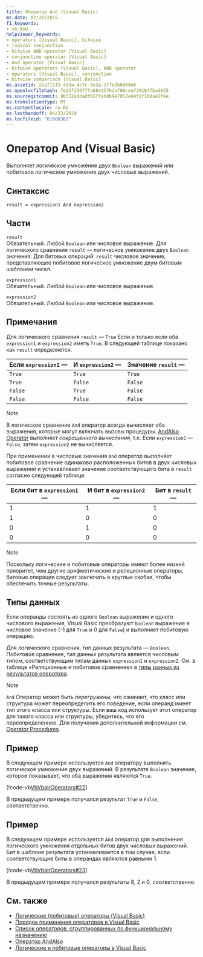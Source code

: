 ```yaml
---
title: Оператор And (Visual Basic)
ms.date: 07/20/2015
f1_keywords:
- vb.And
helpviewer_keywords:
- operators [Visual Basic], bitwise
- logical conjunction
- bitwise AND operator [Visual Basic]
- conjunction operator [Visual Basic]
- And operator [Visual Basic]
- bitwise operators [Visual Basic], AND operator
- operators [Visual Basic], conjunction
- bitwise comparison [Visual Basic]
ms.assetid: 2ea711f3-439a-4c7c-9e3a-1ffe3b0d6046
ms.openlocfilehash: 7e25f25677fa684427bdaf00cea73916ffbad655
ms.sourcegitcommit: 9b552addadfb57fab0b9e7852ed4f1f1b8a42f8e
ms.translationtype: MT
ms.contentlocale: ru-RU
ms.lasthandoff: 04/23/2019
ms.locfileid: "61608363"
---
```

# <a name="and-operator-visual-basic"></a>Оператор And (Visual Basic)
Выполняет логическое умножение двух `Boolean` выражений или побитовое логическое умножение двух числовых выражений.  
  
## <a name="syntax"></a>Синтаксис  
  
```  
result = expression1 And expression2  
```  
  
## <a name="parts"></a>Части  
 `result`  
 Обязательный. Любой `Boolean` или числовое выражение. Для логического сравнения `result` — логическое умножение двух `Boolean` значения. Для битовых операций: `result` числовое значение, представляющее побитовое логическое умножение двум битовым шаблонам чисел.  
  
 `expression1`  
 Обязательный. Любой `Boolean` или числовое выражение.  
  
 `expression2`  
 Обязательный. Любой `Boolean` или числовое выражение.  
  
## <a name="remarks"></a>Примечания  
 Для логического сравнения `result` — `True` Если и только если оба `expression1` и `expression2` иметь `True`. В следующей таблице показано как `result` определяется.  
  
|Если `expression1` —|И `expression2` —|Значение `result` —|  
|-------------------------|--------------------------|------------------------------|  
|`True`|`True`|`True`|  
|`True`|`False`|`False`|  
|`False`|`True`|`False`|  
|`False`|`False`|`False`|  
  
> [!NOTE]
>  В логическое сравнение `And` оператор всегда вычисляет оба выражения, которые могут включать вызовы процедуры. [AndAlso Operator](../../../visual-basic/language-reference/operators/andalso-operator.md) выполняет *сокращенного вычисления*, т.е. Если `expression1` — `False`, затем `expression2` не вычисляется.  
  
 При применении в числовые значения `And` оператор выполняет побитовое сравнение одинаково расположенных битов в двух числовых выражений и устанавливает значение соответствующего бита в `result` согласно следующей таблице.  
  
|Если бит в `expression1` —|И бит в `expression2` —|Бит в `result` —|  
|--------------------------------|---------------------------------|----------------------------|  
|1|1|1|  
|1|0|0|  
|0|1|0|  
|0|0|0|  
  
> [!NOTE]
>  Поскольку логические и побитовые операторы имеют более низкий приоритет, чем другие арифметические и реляционные операторы, битовые операции следует заключать в круглые скобки, чтобы обеспечить точные результаты.  
  
## <a name="data-types"></a>Типы данных  
 Если операнды состоять из одного `Boolean` выражение и одного числового выражения, Visual Basic преобразуют `Boolean` выражение в числовое значение (-1 для `True` и 0 для `False`) и выполняет побитовую операцию.  
  
 Для логического сравнения, тип данных результата — `Boolean`. Побитовое сравнение, тип данных результата является числовым типом, соответствующим типам данных `expression1` и `expression2`. См. в таблице «Реляционные и побитовое сравнение» в [типы данных из результатов оператора](../../../visual-basic/language-reference/operators/data-types-of-operator-results.md).  
  
> [!NOTE]
>  `And` Оператор может быть *перегружены*, что означает, что класс или структура может переопределить его поведение, если операнд имеет тип этого класса или структуры. Если ваш код использует этот оператор для такого класса или структуры, убедитесь, что его переопределенное. Для получения дополнительной информации см. [Operator Procedures](../../../visual-basic/programming-guide/language-features/procedures/operator-procedures.md).  
  
## <a name="example"></a>Пример  
 В следующем примере используется `And` оператору выполнять логическое умножение двух выражений. В результате `Boolean` значение, которое показывает, что оба выражения являются `True`.  
  
 [!code-vb[VbVbalrOperators#22](~/samples/snippets/visualbasic/VS_Snippets_VBCSharp/VbVbalrOperators/VB/Class1.vb#22)]  
  
 В предыдущем примере получался результат `True` и `False`, соответственно.  
  
## <a name="example"></a>Пример  
 В следующем примере используется `And` оператор для выполнения логического умножения отдельных битов двух числовых выражений. Бит в шаблоне результата устанавливается в том случае, если соответствующие биты в операндах являются равными 1.  
  
 [!code-vb[VbVbalrOperators#23](~/samples/snippets/visualbasic/VS_Snippets_VBCSharp/VbVbalrOperators/VB/Class1.vb#23)]  
  
 В предыдущем примере получался результаты 8, 2 и 0, соответственно.  
  
## <a name="see-also"></a>См. также

- [Логические (побитовые) операторы (Visual Basic)](../../../visual-basic/language-reference/operators/logical-bitwise-operators.md)
- [Порядок применения операторов в Visual Basic](../../../visual-basic/language-reference/operators/operator-precedence.md)
- [Список операторов, сгруппированных по функциональному назначению](../../../visual-basic/language-reference/operators/operators-listed-by-functionality.md)
- [Оператор AndAlso](../../../visual-basic/language-reference/operators/andalso-operator.md)
- [Логические и побитовые операторы в Visual Basic](../../../visual-basic/programming-guide/language-features/operators-and-expressions/logical-and-bitwise-operators.md)
